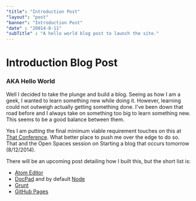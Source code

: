 ```yaml
---
"title": "Introduction Post"
"layout": "post"
"banner": "Introduction Post"
"date" : "20014-8-11"
"subTitle" : "A hello world blog post to launch the site."
---
```


# Introduction Blog Post

### AKA Hello World

Well I decided to take the plunge and build a blog.  Seeing as how I am a geek,
I wanted to learn something new while doing it.  However, learning could not outweigh
actually getting something done.  I've been down that road before and I always
take on something too big to learn something new.  This seems to be a good balance
between them.

Yes I am putting the final minimum viable requirement
touches on this at [That Conference](https://www.thatconference.com/).  What better
place to push me over the edge to do so.  That and the Open Spaces session on
Starting a blog that occurs tomorrow (8/12/2014).

There will be an upcoming post detailing how I built this, but the short list is:
* [Atom Editor](https://atom.io/)
* [DocPad](http://docpad.org/)  and by default [Node](http://nodejs.org/)
* [Grunt](http://gruntjs.com/)
* [GitHub Pages](https://pages.github.com/)
